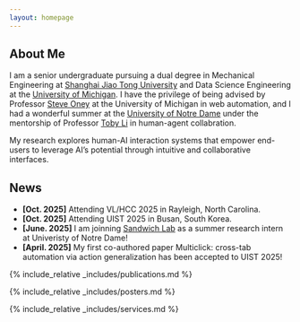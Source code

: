 ```yaml
---
layout: homepage
---
```


## About Me

I am a senior undergraduate pursuing a dual degree in Mechanical Engineering at [Shanghai Jiao Tong University](https://en.sjtu.edu.cn/) and Data Science Engineering at the [University of Michigan](https://umich.edu/). I have the privilege of being advised by Professor [Steve Oney](https://from.so/) at the University of Michigan in web automation, and I had a wonderful summer at the [University of Notre Dame](https://www.nd.edu/) under the mentorship of Professor [Toby Li](https://toby.li/) in human-agent collabration. 

My research explores human-AI interaction systems that empower end-users to leverage AI’s potential through intuitive and collaborative interfaces.


## News
- **[Oct. 2025]** Attending VL/HCC 2025 in Rayleigh, North Carolina.
- **[Oct. 2025]** Attending UIST 2025 in Busan, South Korea.
- **[June. 2025]** I am joinning [Sandwich Lab](https://toby.li/) as a summer research intern at Univeristy of Notre Dame!
- **[April. 2025]** My first co-authored paper Multiclick: cross-tab automation via action generalization has been accepted to UIST 2025!


{% include_relative _includes/publications.md %}

{% include_relative _includes/posters.md %}

{% include_relative _includes/services.md %}
